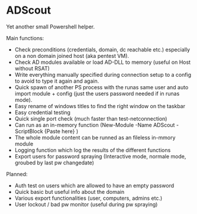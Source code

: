 # ADScout

Yet another small Powershell helper.

Main functions:
- Check preconditions (credentials, domain, dc reachable etc.) especially on a non domain joined host (aka pentest VM).
- Check AD modules available or load AD-DLL to memory (useful on Host without RSAT)
- Write everything manually specified during connection setup to a config to avoid to type it again and again.
- Quick spawn of another PS process with the runas same user and auto import module + config (just the users password needed if in runas mode).
- Easy rename of windows titles to find the right window on the taskbar
- Easy credential testing
- Quick single port check (much faster than test-netconnection)
- Can run as an in-memory function (New-Module -Name ADScout -ScriptBlock {Paste here} )
- The whole module content can be runned as an fileless in-mmory module
- Logging function which log the results of the different functions
- Export users for password spraying (Interactive mode, normale mode, groubed by last pw changedate)

Planned:
- Auth test on users which are allowed to have an empty password
- Quick basic but useful info about the domain
- Various export functionalities (user, computers, admins etc.)
- User lockout / bad pw monitor (useful during pw spraying)
